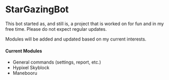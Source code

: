 # StarGazingBot

This bot started as, and still is, a project that is worked on for fun and in my free time.
Please do not expect regular updates.

Modules will be added and updated based on my current interests.

#### Current Modules
 - General commands (settings, report, etc.)
 - Hypixel Skyblock
 - Manebooru
